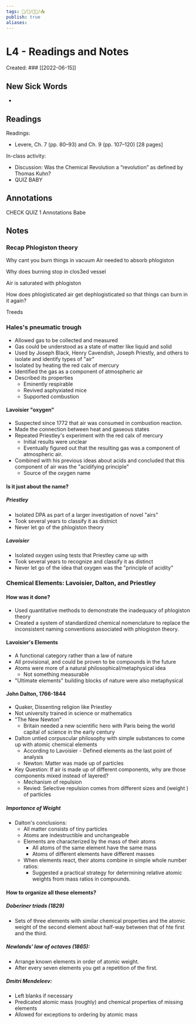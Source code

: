 ```yaml
---
tags: 🧠️/📝️/👨‍🏫/📥️
publish: true
aliases: 
---
```

# L4 - Readings and Notes
Created: ### [[2022-06-15]]

## New Sick Words
* 
## Readings
Readings:

- Levere, Ch. 7 (pp. 80–93) and Ch. 9 (pp. 107–120) [28 pages]

In-class activity:

- Discussion: Was the Chemical Revolution a “revolution” as defined by Thomas Kuhn?
- QUIZ BABY
## Annotations

CHECK QUIZ 1 Annotations Babe

## Notes 

### Recap Phlogiston theory

Why cant you burn things in vacuum
Air needed to absorb phlogiston

Why does burning stop in clos3ed vessel

Air is saturated with phlogiston

How does phlogisticated air get dephlogisticated so that things can burn in it again?

Treeds

### Hales's pneumatic trough

* Allowed gas to be collected and measured
* Gas could be understood as a state of matter like liquid and solid
* Used by Joseph Black, Henry Cavendish, Joseph Priestly, and others to isolate and identify types of "air"
* Isolated by heating the red calx of mercury
* Identified the gas as a component of atmospheric air
* Described its properties
	* Eminently respirable
	* Revived asphyxiated mice
	* Supported combustion

#### Lavoisier "oxygen"
* Suspected since 1772 that air was consumed in combustion reaction.
* Made the connection between heat and gaseous states
* Repeated Priestley's experiment with the red calx of mercury
	* Initial results were unclear
	* Eventually figured out that the resulting gas was a component of atmospheric air.
* Combined with his previous ideas about acids and concluded that this component of air was the "acidifying principle"
	* Source of the oxygen name


#### Is it just about the name?

##### Priestley
* Isolated DPA as part of a larger investigation of novel "airs"
* Took several years to classify it as distnict
* Never let go of the phlogiston theory

##### Lavoisier
* Isolated oxygen using tests that Priestley came up with
* Took several years to recognize and classify it as distinct
* Never let go of the idea that oxygen was the "principle of acidity"

### Chemical Elements: Lavoisier, Dalton, and Priestley
#### How was it done?
* Used quantitative methods to demonstrate the inadequacy of phlogiston theory
* Created a system of standardized chemical nomenclature to replace the inconsistent naming conventions associated with phlogiston theory.
#### Lavoisier's Elements
* A functional category rather than a law of nature
* All provisional, and could be proven to be compounds in the future
* Atoms were more of a natural philosophical/metaphysical idea
	* Not something measurable
* "Ultimate elements" building blocks of nature were also metaphysical

#### John Dalton, 1766-1844
* Quaker, Dissenting religion like Priestley
* Not university trained in science or mathematics
* "The New Newton"
	* Britain needed a new scientific hero with Paris being the world capital of science in the early century
* Dalton untied corpuscular philosophy with simple substances to come up with atomic chemical elements
	* According to Lavoisier - Defined elements as the last point of analysis
	* Newton: Matter was made up of particles
* Key Question: If air is made up of different components, why are those components mixed instead of layered?
	* Mechanism of repulsion
	* Revied: Selective repulsion comes from different sizes and (weight ) of particles
##### Importance of Weight
* Dalton's conclusions:
	* All matter consists of tiny particles
	* Atoms are indestructible and unchangeable
	* Elements are characterized by the mass of their atoms
		* All atoms of the same element have the same mass
		* Atoms of different elements have different masses
	* When elements react, their atoms combine in simple whole number ratios:
		* Suggested a practical strategy for determining relative atomic weights from mass ratios in compounds.

#### How to organize all these elements?
##### Doberiner triads (1829)
* Sets of three elements with similar chemical properties and the atomic weight of the second element about half-way between that of hte first and the third.

##### Newlands' law of octaves (1865):
* Arrange known elements in order of atomic weight.
* After every seven elements you get a repetition of the first.

##### Dmitri Mendeleev: 
* Left blanks if necessary
* Predicated atomic mass (roughly) and chemical properties of missing elements
* Allowed for exceptions to ordering by atomic mass

